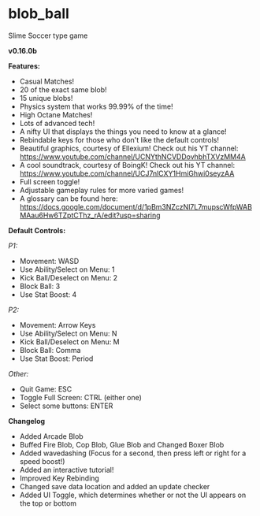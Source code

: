 # blob_ball
Slime Soccer type game

**v0.16.0b**

**Features:**
* Casual Matches!
* 20 of the exact same blob!
* 15 unique blobs!
* Physics system that works 99.99% of the time!
* High Octane Matches!
* Lots of advanced tech!
* A nifty UI that displays the things you need to know at a glance!
* Rebindable keys for those who don't like the default controls!
* Beautiful graphics, courtesy of Ellexium! Check out his YT channel: https://www.youtube.com/channel/UCNYthNCVDDovhbhTXVzMM4A
* A cool soundtrack, courtesy of BoingK! Check out his YT channel: https://www.youtube.com/channel/UCJ7nlCXY1HmiGhwi0seyzAA
* Full screen toggle!
* Adjustable gameplay rules for more varied games!
* A glossary can be found here: https://docs.google.com/document/d/1pBm3NZczNl7L7mupscWfpWABMAau6Hw6TZptCThz_rA/edit?usp=sharing

**Default Controls:**

*P1:*
* Movement: WASD
* Use Ability/Select on Menu: 1
* Kick Ball/Deselect on Menu: 2
* Block Ball: 3
* Use Stat Boost: 4

*P2:*
* Movement: Arrow Keys
* Use Ability/Select on Menu: N
* Kick Ball/Deselect on Menu: M
* Block Ball: Comma
* Use Stat Boost: Period

*Other:*
* Quit Game: ESC
* Toggle Full Screen: CTRL (either one)
* Select some buttons: ENTER


**Changelog**
* Added Arcade Blob
* Buffed Fire Blob, Cop Blob, Glue Blob and Changed Boxer Blob
* Added wavedashing (Focus for a second, then press left or right for a speed boost!)
* Added an interactive tutorial!
* Improved Key Rebinding
* Changed save data location and added an update checker
* Added UI Toggle, which determines whether or not the UI appears on the top or bottom

